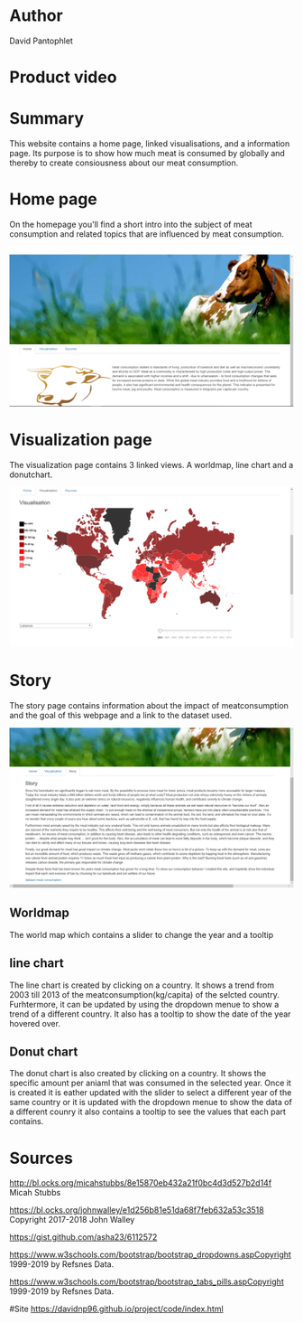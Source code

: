 # Author
David Pantophlet

# Product video

# Summary
This website contains a home page, linked visualisations, and a information page.
Its purpose is to show how much meat is consumed by globally and thereby to create consiousness about our meat consumption.

# Home page
On the homepage you'll find a short intro into the subject of meat consumption and related topics that are influenced by meat consumption.

![](https://github.com/DavidNP96/project/blob/master/doc/homepage.png)

# Visualization page
The visualization page contains 3 linked views.
A worldmap, line chart and a donutchart.

![](https://github.com/DavidNP96/project/blob/master/doc/visualisation.png)

# Story
The story page contains information about the impact of meatconsumption and the goal of this webpage and a link to the dataset used.

![](https://github.com/DavidNP96/project/blob/master/doc/story.png)

## Worldmap
The world map which contains a slider to change the year and a tooltip


## line chart
The line chart is created by clicking on a country. It shows a trend from 2003 till 2013
of the meatconsumption(kg/capita) of the selcted country. Furhtermore, it can be updated by using the
dropdown menue to show a trend of a different country. It also has a tooltip to show the date of the
year hovered over.

## Donut chart
The donut chart is also created by clicking on a country. It shows the specific amount per aniaml that was consumed in the selected year.
Once it is created it is eather updated with the slider to select
a different year of the same country or it is updated with the dropdown menue to show the data of a different counry
it also contains a tooltip to see the values that each part contains.


# Sources

http://bl.ocks.org/micahstubbs/8e15870eb432a21f0bc4d3d527b2d14f Micah Stubbs

https://bl.ocks.org/johnwalley/e1d256b81e51da68f7feb632a53c3518 Copyright 2017-2018 John Walley

https://gist.github.com/asha23/6112572

https://www.w3schools.com/bootstrap/bootstrap_dropdowns.aspCopyright 1999-2019 by Refsnes Data.

https://www.w3schools.com/bootstrap/bootstrap_tabs_pills.aspCopyright 1999-2019 by Refsnes Data.

#Site
https://davidnp96.github.io/project/code/index.html
